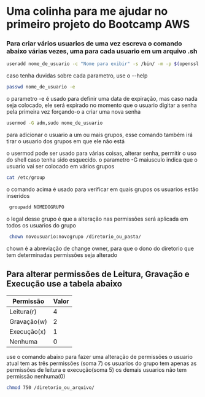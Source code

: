 # Uma colinha para me ajudar no primeiro projeto do Bootcamp AWS
### Para criar vários usuarios de uma vez escreva o comando abaixo várias vezes, uma para cada usuario em um arquivo .sh

```bash 
useradd nome_de_usuario -c "Nome para exibir" -s /bin/ -m -p $(openssl passwd -crypt senhaCriada)
```  
caso tenha duvidas sobre cada parametro, use o --help

```bash 
passwd nome_de_usuario -e 
```   
o parametro -e é usado para definir uma data de expiração, mas caso nada seja colocado, ele será expirado no momento que o usuario 
digitar a senha pela primeira vez forçando-o a criar uma nova senha  
```bash 
usermod -G adm,sudo nome_de_usuario
```  
para adicionar o usuario a um ou mais grupos, esse comando também irá tirar o usuario dos grupos em que ele não está
  

o usermod pode ser usado para várias coisas, alterar senha, permitir o uso do shell caso tenha sido esquecido.
o parametro -G maiusculo indica que o usuario vai ser colocado em vários grupos

```bash 
cat /etc/group
```  

o comando acima é usado para verificar em quais grupos os usuarios estão inseridos

```bash
 groupadd NOMEDOGRUPO
 ```  

o legal desse grupo é que a alteração nas permissões será aplicada em todos os usuarios do grupo

```bash
 chown novousuario:novogrupo /diretorio_ou_pasta/ 
 ```  
chown é a abreviação de change owner, para que o dono do diretorio que tem determinadas permissões seja alterado
## Para alterar permissões de Leitura, Gravação e Execução use a tabela abaixo  
|Permissão |Valor|
|-|-|
 | Leitura(r)  | 4 |
 | Gravação(w) | 2 |
 | Execução(x) | 1 |
 | Nenhuma | 0 |
  
use o comando abaixo para fazer uma alteração de permissões
o usuario atual tem as três permissões (soma 7)
os usuarios do grupo tem apenas as permissões de leitura e execução(soma 5)
os demais usuarios não tem permissão nenhuma(0)
```bash
chmod 750 /diretorio_ou_arquivo/ 
```
